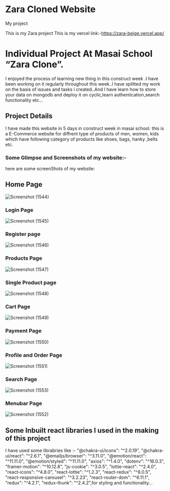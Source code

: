 # Zara Cloned Website
My project

This is my Zara project
This is my vercel link:-https://zara-beige.vercel.app/

# Individual Project At Masai School “Zara Clone”.
I enjoyed the process of learning new thing in this construct week .I have been working on it regularly throughout this week..I have splitted my work on the basis of issues and tasks i created..And I have learn how to store your data on mongodb and deploy it on cyclic,learn authentication,search functionality etc...

## Project Details

I have made this website in 5 days in construct week in masai school. this is a E-Commerce website for diffrent type of products of men, women, kids which have following category of products like shoes, bags, hanky ,belts etc.

### Some Glimpse and Screenshots of my website:-
here are some screenShots of my website:
## Home Page
![Screenshot (1544)](https://github.com/Ashmit-1131/Zara-Cloned-website/assets/108016803/64d88750-d6d4-4123-80b5-6f9957b5f9c4)


### Login Page

![Screenshot (1545)](https://github.com/Ashmit-1131/Zara-Cloned-website/assets/108016803/46fb03e0-b377-4ddb-a7fd-5aef567ba510)


### Register page
![Screenshot (1546)](https://github.com/Ashmit-1131/Zara-Cloned-website/assets/108016803/0e7d786a-ae23-48ff-a4da-a32c52fa0699)

### Products Page

![Screenshot (1547)](https://github.com/Ashmit-1131/Zara-Cloned-website/assets/108016803/faf19da4-8a86-45d3-93a0-58b2d33f2c97)

### Single Product page

![Screenshot (1548)](https://github.com/Ashmit-1131/Zara-Cloned-website/assets/108016803/780e56cd-26e5-497f-bde6-c2bfd740be23)

### Cart Page

![Screenshot (1549)](https://github.com/Ashmit-1131/Zara-Cloned-website/assets/108016803/5b9c4634-4b01-4953-9839-4a3e9c63b77c)

### Payment Page

![Screenshot (1550)](https://github.com/Ashmit-1131/Zara-Cloned-website/assets/108016803/50f18da7-464a-484f-8833-0b3d68f61a76)

### Profile and Order Page

![Screenshot (1551)](https://github.com/Ashmit-1131/Zara-Cloned-website/assets/108016803/030a7370-28d9-4b39-a4d7-93410856fba9)

### Search Page

![Screenshot (1553)](https://github.com/Ashmit-1131/Zara-Cloned-website/assets/108016803/557104ff-2050-4412-8aca-67ea746e181b)

### Menubar Page

![Screenshot (1552)](https://github.com/Ashmit-1131/Zara-Cloned-website/assets/108016803/8c6333ff-1a1c-4165-99e2-18ca3261b968)



## Some Inbuilt react libraries I used in the making of this project
I have used some librabries like :-
 "@chakra-ui/icons": "^2.0.19",
    "@chakra-ui/react": "^2.6.1",
    "@emailjs/browser": "^3.11.0",
    "@emotion/react": "^11.11.0",
    "@emotion/styled": "^11.11.0",
    "axios": "^1.4.0",
    "dotenv": "^16.0.3",
    "framer-motion": "^10.12.8",
    "js-cookie": "^3.0.5",
    "lottie-react": "^2.4.0",
    "react-icons": "^4.8.0",
    "react-lottie": "^1.2.3",
    "react-redux": "^8.0.5",
    "react-responsive-carousel": "^3.2.23",
    "react-router-dom": "^6.11.1",
    "redux": "^4.2.1",
    "redux-thunk": "^2.4.2",for styling and functionality...
